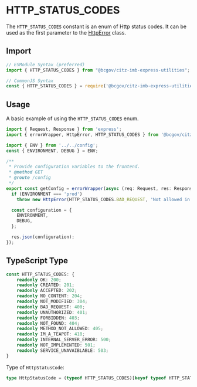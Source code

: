 # HTTP_STATUS_CODES

The `HTTP_STATUS_CODES` constant is an enum of Http status codes. It can be used as the first parameter to the [HttpError] class.

## Import

```JavaScript
// ESModule Syntax (preferred)
import { HTTP_STATUS_CODES } from "@bcgov/citz-imb-express-utilities";

// CommonJS Syntax
const { HTTP_STATUS_CODES } = require('@bcgov/citz-imb-express-utilities');
```

## Usage

A basic example of using the `HTTP_STATUS_CODES` enum.

```JavaScript
import { Request, Response } from 'express';
import { errorWrapper, HttpError, HTTP_STATUS_CODES } from '@bcgov/citz-imb-express-utilities';

import { ENV } from '../../config';
const { ENVIRONMENT, DEBUG } = ENV;

/**
 * Provide configuration variables to the frontend.
 * @method GET
 * @route /config
 */
export const getConfig = errorWrapper(async (req: Request, res: Response) => {
  if (ENVIRONMENT === 'prod') 
    throw new HttpError(HTTP_STATUS_CODES.BAD_REQUEST, 'Not allowed in production.');

  const configuration = {
    ENVIRONMENT,
    DEBUG,
  };

  res.json(configuration);
});
```

## TypeScript Type

<!-- The following code block is auto generated when types in the package change. -->
<!-- TYPE: HTTP_STATUS_CODES -->
```TypeScript
const HTTP_STATUS_CODES: {
    readonly OK: 200;
    readonly CREATED: 201;
    readonly ACCEPTED: 202;
    readonly NO_CONTENT: 204;
    readonly NOT_MODIFIED: 304;
    readonly BAD_REQUEST: 400;
    readonly UNAUTHORIZED: 401;
    readonly FORBIDDEN: 403;
    readonly NOT_FOUND: 404;
    readonly METHOD_NOT_ALLOWED: 405;
    readonly IM_A_TEAPOT: 418;
    readonly INTERNAL_SERVER_ERROR: 500;
    readonly NOT_IMPLEMENTED: 501;
    readonly SERVICE_UNAVAIBLABLE: 503;
}
```

Type of `HttpStatusCode`:

<!-- The following code block is auto generated when types in the package change. -->
<!-- TYPE: HttpStatusCode -->
```TypeScript
type HttpStatusCode = (typeof HTTP_STATUS_CODES)[keyof typeof HTTP_STATUS_CODES];
```

<!-- Link References -->
[HttpError]: ../http-error
